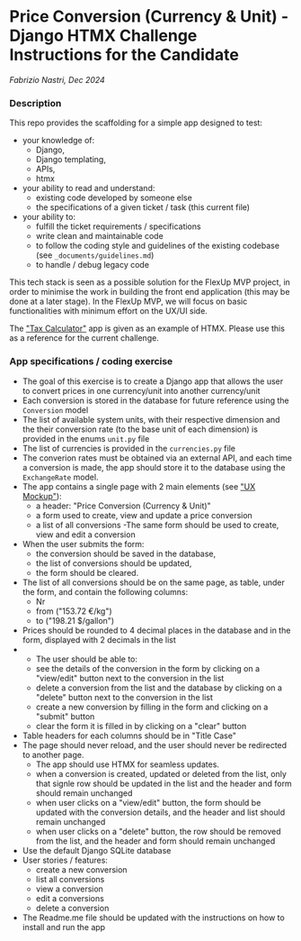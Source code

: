 # Price Conversion (Currency & Unit) - Django HTMX Challenge Instructions for the Candidate

_Fabrizio Nastri, Dec 2024_

### Description

This repo provides the scaffolding for a simple app designed to test:

- your knowledge of:
  - Django,
  - Django templating,
  - APIs,
  - htmx
- your ability to read and understand:
  - existing code developed by someone else
  - the specifications of a given ticket / task (this current file)
- your ability to:
  - fulfill the ticket requirements / specifications
  - write clean and maintainable code
  - to follow the coding style and guidelines of the existing codebase (see `_documents/guidelines.md`)
  - to handle / debug legacy code

This tech stack is seen as a possible solution for the FlexUp MVP project, in order to minimise the work in building the front end application (this may be done at a later stage). In the FlexUp MVP, we will focus on basic functionalities with minimum effort on the UX/UI side.

The ["Tax Calculator"](https://github.com/fabrizionastri/tax_calc) app is given as an example of HTMX. Please use this as a reference for the current challenge.

### App specifications / coding exercise

- The goal of this exercise is to create a Django app that allows the user to convert prices in one currency/unit into another currency/unit
- Each conversion is stored in the database for future reference using the `Conversion` model
- The list of available system units, with their respective dimension and the their conversion rate (to the base unit of each dimension) is provided in the enums `unit.py` file
- The list of currencies is provided in the `currencies.py` file
- The converion rates must be obtained via an external API, and each time a conversion is made, the app should store it to the database using the `ExchangeRate` model.
- The app contains a single page with 2 main elements (see ["UX Mockup"](ux_mockup.pdf)):
  - a header: "Price Conversion (Currency & Unit)"
  - a form used to create, view and update a price conversion
  - a list of all conversions
    -The same form should be used to create, view and edit a conversion
- When the user submits the form:
  - the conversion should be saved in the database,
  - the list of conversions should be updated,
  - the form should be cleared.
- The list of all conversions should be on the same page, as table, under the form, and contain the following columns:
  - Nr
  - from ("153.72 €/kg")
  - to ("198.21 $/gallon")
- Prices should be rounded to 4 decimal places in the database and in the form, displayed with 2 decimals in the list
- - The user should be able to:
  - see the details of the conversion in the form by clicking on a "view/edit" button next to the conversion in the list
  - delete a conversion from the list and the database by clicking on a "delete" button next to the conversion in the list
  - create a new conversion by filling in the form and clicking on a "submit" button
  - clear the form it is filled in by clicking on a "clear" button
- Table headers for each columns should be in "Title Case"
- The page should never reload, and the user should never be redirected to another page.
  - The app should use HTMX for seamless updates.
  - when a conversion is created, updated or deleted from the list, only that signle row should be updated in the list and the header and form should remain unchanged
  - when user clicks on a "view/edit" button, the form should be updated with the conversion details, and the header and list should remain unchanged
  - when user clicks on a "delete" button, the row should be removed from the list, and the header and form should remain unchanged
- Use the default Django SQLite database
- User stories / features:
  - create a new conversion
  - list all conversions
  - view a conversion
  - edit a conversions
  - delete a conversion
- The Readme.me file should be updated with the instructions on how to install and run the app
